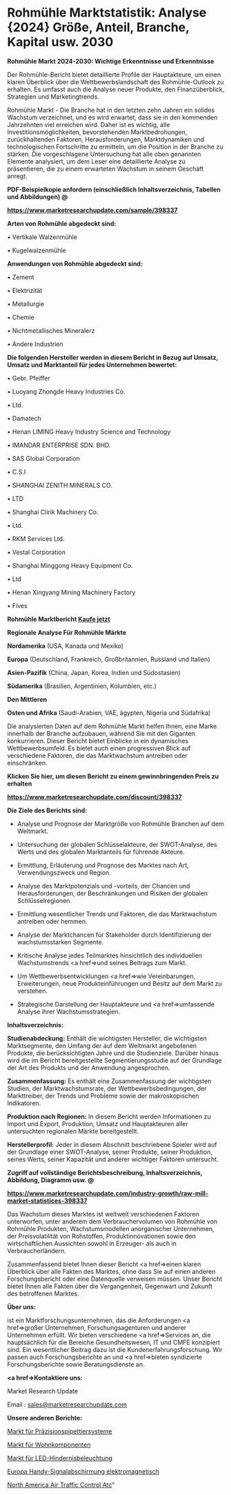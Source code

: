 # Rohmühle Marktstatistik: Analyse {2024} Größe, Anteil, Branche, Kapital usw. 2030

<strong>Rohmühle Markt 2024-2030: Wichtige Erkenntnisse und Erkenntnisse</strong>

Der Rohmühle-Bericht bietet detaillierte Profile der Hauptakteure, um einen klaren Überblick über die Wettbewerbslandschaft des Rohmühle-Outlook zu erhalten. Es umfasst auch die Analyse neuer Produkte, den Finanzüberblick, Strategien und Marketingtrends.

Rohmühle Markt - Die Branche hat in den letzten zehn Jahren ein solides Wachstum verzeichnet, und es wird erwartet, dass sie in den kommenden Jahrzehnten viel erreichen wird. Daher ist es wichtig, alle Investitionsmöglichkeiten, bevorstehenden Marktbedrohungen, zurückhaltenden Faktoren, Herausforderungen, Marktdynamiken und technologischen Fortschritte zu ermitteln, um die Position in der Branche zu stärken. Die vorgeschlagene Untersuchung hat alle oben genannten Elemente analysiert, um dem Leser eine detaillierte Analyse zu präsentieren, die zu einem erwarteten Wachstum in seinem Geschäft anregt.



<strong><b>PDF-Beispielkopie anfordern (einschließlich Inhaltsverzeichnis, Tabellen und Abbildungen) @ </b></strong>

<strong><a href=https://www.marketresearchupdate.com/sample/398337>

<strong>https://www.marketresearchupdate.com/sample/398337</u></a></strong></strong>



<strong>Arten von Rohmühle abgedeckt sind:</strong>

• Vertikale Walzenmühle

• Kugelwalzenmühle



<strong>Anwendungen von Rohmühle abgedeckt sind:</strong>

• Zement

• Elektrizität

• Metallurgie

• Chemie

• Nichtmetallisches Mineralerz

• Andere Industrien



<strong>Die folgenden Hersteller werden in diesem Bericht in Bezug auf Umsatz, Umsatz und Marktanteil für jedes Unternehmen bewertet:</strong>

• Gebr. Pfeiffer

• Luoyang Zhongde Heavy Industries Co.

• Ltd.

• Damatech

• Henan LIMING Heavy Industry Science and Technology

• IMANDAR ENTERPRISE SDN. BHD.

• SAS Global Corporation

• C.S.I

• SHANGHAI ZENITH MINERALS CO.

• LTD

• Shanghai Clirik Machinery Co.

• Ltd.

• RKM Services Ltd.

• Vestal Corporation

• Shanghai Minggong Heavy Equipment Co.

• Ltd

• Henan Xingyang Mining Machinery Factory

• Fives



<strong>Rohmühle Marktbericht <a href=https://www.marketresearchupdate.com/buynow/398337>Kaufe jetzt</a></strong>



<strong>Regionale Analyse Für Rohmühle Märkte</strong>



<strong>Nordamerika</strong> (USA, Kanada und Mexiko)



<strong>Europa</strong> (Deutschland, Frankreich, Großbritannien, Russland und Italien)



<strong>Asien-Pazifik</strong> (China, Japan, Korea, Indien und Südostasien)



<strong>Südamerika</strong> (Brasilien, Argentinien, Kolumbien, etc.)



<strong>Den Mittleren</strong> 

<strong>Osten und Afrika</strong> (Saudi-Arabien, VAE, ägypten, Nigeria und Südafrika)

Die analysierten Daten auf dem Rohmühle Markt helfen Ihnen, eine Marke innerhalb der Branche aufzubauen, während Sie mit den Giganten konkurrieren. Dieser Bericht bietet Einblicke in ein dynamisches Wettbewerbsumfeld. Es bietet auch einen progressiven Blick auf verschiedene Faktoren, die das Marktwachstum antreiben oder einschränken.



<strong>Klicken Sie hier, um diesen Bericht zu einem gewinnbringenden Preis zu erhalten
</strong>

<strong><a href=https://www.marketresearchupdate.com/discount/398337>https://www.marketresearchupdate.com/discount/398337</b></u></strong></a>



<strong>Die Ziele des Berichts sind:</strong>

- Analyse und Prognose der Marktgröße von Rohmühle Branchen auf dem Weltmarkt.

- Untersuchung der globalen Schlüsselakteure, der SWOT-Analyse, des Werts und des globalen Marktanteils für führende Akteure.

- Ermittlung, Erläuterung und Prognose des Marktes nach Art, Verwendungszweck und Region.

- Analyse des Marktpotenzials und -vorteils, der Chancen und Herausforderungen, der Beschränkungen und Risiken der globalen Schlüsselregionen.

- Ermittlung wesentlicher Trends und Faktoren, die das Marktwachstum antreiben oder hemmen.

- Analyse der Marktchancen für Stakeholder durch Identifizierung der wachstumsstarken Segmente.

- Kritische Analyse jedes Teilmarktes hinsichtlich des individuellen Wachstumstrends <a href=>und</a> seines Beitrags zum Markt.

- Um Wettbewerbsentwicklungen <a href=>wie</a> Vereinbarungen, Erweiterungen, neue Produkteinführungen und Besitz auf dem Markt zu verstehen.

- Strategische Darstellung der Hauptakteure und <a href=>umfas</a>sende Analyse ihrer Wachstumsstrategien.



<strong>Inhaltsverzeichnis:</strong>



<strong>Studienabdeckung:</strong> Enthält die wichtigsten Hersteller, die wichtigsten Marktsegmente, den Umfang der auf dem Weltmarkt angebotenen Produkte, die berücksichtigten Jahre und die Studienziele. Darüber hinaus wird die im Bericht bereitgestellte Segmentierungsstudie auf der Grundlage der Art des Produkts und der Anwendung angesprochen.



<strong>Zusammenfassung:</strong> Es enthält eine Zusammenfassung der wichtigsten Studien, der Marktwachstumsrate, der Wettbewerbsbedingungen, der Markttreiber, der Trends und Probleme sowie der makroskopischen Indikatoren.



<strong>Produktion nach Regionen:</strong> In diesem Bericht werden Informationen zu Import und Export, Produktion, Umsatz und Hauptakteuren aller untersuchten regionalen Märkte bereitgestellt.



<strong>Herstellerprofil:</strong> Jeder in diesem Abschnitt beschriebene Spieler wird auf der Grundlage einer SWOT-Analyse, seiner Produkte, seiner Produktion, seines Werts, seiner Kapazität und anderer wichtiger Faktoren untersucht.



<strong><b>Zugriff auf vollständige Berichtsbeschreibung, Inhaltsverzeichnis, Abbildung, Diagramm usw. @ </b></strong>

<strong><a href=https://www.marketresearchupdate.com/industry-growth/raw-mill-market-statistices-398337>https://www.marketresearchupdate.com/industry-growth/raw-mill-market-statistices-398337</a></strong>

Das Wachstum dieses Marktes ist weltweit verschiedenen Faktoren unterworfen, unter anderem dem Verbrauchervolumen von Rohmühle von Rohmühle Produkten, Wachstumsmodellen anorganischer Unternehmen, der Preisvolatilität von Rohstoffen, Produktinnovationen sowie den wirtschaftlichen Aussichten sowohl in Erzeuger- als auch in Verbraucherländern.

Zusammenfassend bietet Ihnen dieser Bericht <a href=>einen</a> klaren Überblick über alle Fakten des Marktes, ohne dass Sie auf einen anderen Forschungsbericht oder eine Datenquelle verweisen müssen. Unser Bericht bietet Ihnen alle Fakten über die Vergangenheit, Gegenwart und Zukunft des betroffenen Marktes.



<strong>Über uns:</strong>

 ist ein Marktforschungsunternehmen, das die Anforderungen <a href=>großer</a> Unternehmen, Forschungsagenturen und anderer Unternehmen erfüllt. Wir bieten verschiedene <a href=>Services</a> an, die hauptsächlich für die Bereiche Gesundheitswesen, IT und CMFE konzipiert sind. Ein wesentlicher Beitrag dazu ist die Kundenerfahrungsforschung. Wir passen auch Forschungsberichte an und <a href=>bieten</a> syndizierte Forschungsberichte sowie Beratungsdienste an.



<strong><a href=>Kontaktiere uns:</a></strong>

Market Research Update

Email : sales@marketresearchupdate.com



<strong>Unsere anderen Berichte:</strong>

<a href=https://www.linkedin.com/pulse/precision-pipetting-system-market-analysis>Markt für Präzisionspipettiersysteme</a>

<a href=https://www.linkedin.com/pulse/residential-components-market-2023-remarking>Markt für Wohnkomponenten</a>

<a href=https://www.linkedin.com/pulse/led-obstruct-lighting-market-2023-analysis-growth-drivers>Markt für LED-Hindernisbeleuchtung</a>

<a href=https://www.linkedin.com/pulse/europe-cell-phone-signal-shielding-electromagnetic>Europa Handy-Signalabschirmung elektromagnetisch</a>

<a href=https://www.linkedin.com/pulse/north-america-air-traffic-control-atc>North America Air Traffic Control Atc</a>"
